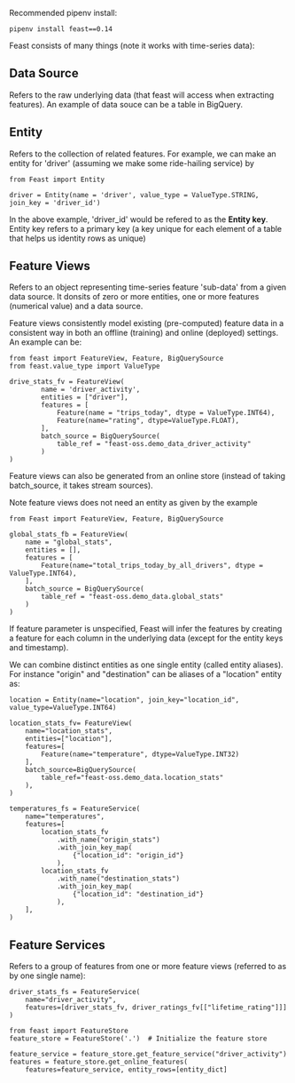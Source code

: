 Recommended pipenv install:

```
pipenv install feast==0.14
```

Feast consists of many things (note it works with time-series data):

## Data Source

Refers to the raw underlying data (that feast will access when extracting features). An example of data souce can be a table in BigQuery.

## Entity

Refers to the collection of related features. For example, we can make an entity for 'driver' (assuming we make some ride-hailing service) by

```
from Feast import Entity

driver = Entity(name = 'driver', value_type = ValueType.STRING, join_key = 'driver_id')
```

In the above example, 'driver_id' would be refered to as the **Entity key**. Entity key refers to a primary key (a key unique for each element of a table that helps us identity rows as unique)

## Feature Views

Refers to an object representing time-series feature 'sub-data' from a given data source. It donsits of zero or more entities, one or more features (numerical value) and a data source. 

Feature views consistently model existing (pre-computed) feature data in a consistent way in both an offline (training) and online (deployed) settings. An example can be:

```
from feast import FeatureView, Feature, BigQuerySource
from feast.value_type import ValueType

drive_stats_fv = FeatureView(
        name = 'driver_activity',
        entities = ["driver"],
        features = [
            Feature(name = "trips_today", dtype = ValueType.INT64),
            Feature(name="rating", dtype=ValueType.FLOAT),
        ],
        batch_source = BigQuerySource(
            table_ref = "feast-oss.demo_data_driver_activity"
        )
)
```

Feature views can also be generated from an online store (instead of taking batch_source, it takes stream sources).

Note feature views does not need an entity as given by the example

```
from Feast import FeatureView, Feature, BigQuerySource

global_stats_fb = FeatureView(
    name = "global_stats",
    entities = [],
    features = [
        Feature(name="total_trips_today_by_all_drivers", dtype = ValueType.INT64),
    ],
    batch_source = BigQuerySource(
        table_ref = "feast-oss.demo_data.global_stats"
    )
)
```

If feature parameter is unspecified, Feast will infer the features by creating a feature for each column in the underlying data (except for the entity keys and timestamp).

We can combine distinct entities as one single entity (called entity aliases). For instance "origin" and "destination" can be aliases of a "location" entity as:

```
location = Entity(name="location", join_key="location_id", value_type=ValueType.INT64)

location_stats_fv= FeatureView(
    name="location_stats",
    entities=["location"],
    features=[
        Feature(name="temperature", dtype=ValueType.INT32)
    ],
    batch_source=BigQuerySource(
        table_ref="feast-oss.demo_data.location_stats"
    ),
)

temperatures_fs = FeatureService(
    name="temperatures",
    features=[
        location_stats_fv
            .with_name("origin_stats")
            .with_join_key_map(
                {"location_id": "origin_id"}
            ),
        location_stats_fv
            .with_name("destination_stats")
            .with_join_key_map(
                {"location_id": "destination_id"}
            ),
    ],
)
```

## Feature Services

Refers to a group of features from one or more feature views (referred to as by one single name):

```
driver_stats_fs = FeatureService(
    name="driver_activity",
    features=[driver_stats_fv, driver_ratings_fv[["lifetime_rating"]]]
)
```

```
from feast import FeatureStore
feature_store = FeatureStore('.')  # Initialize the feature store

feature_service = feature_store.get_feature_service("driver_activity")
features = feature_store.get_online_features(
    features=feature_service, entity_rows=[entity_dict]